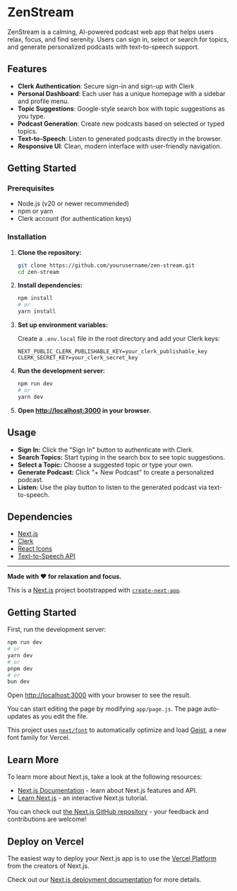 # ZenStream

ZenStream is a calming, AI-powered podcast web app that helps users relax, focus, and find serenity. Users can sign in, select or search for topics, and generate personalized podcasts with text-to-speech support.

## Features

- **Clerk Authentication**: Secure sign-in and sign-up with Clerk
- **Personal Dashboard**: Each user has a unique homepage with a sidebar and profile menu.
- **Topic Suggestions**: Google-style search box with topic suggestions as you type.
- **Podcast Generation**: Create new podcasts based on selected or typed topics.
- **Text-to-Speech**: Listen to generated podcasts directly in the browser.
- **Responsive UI**: Clean, modern interface with user-friendly navigation.

## Getting Started

### Prerequisites

- Node.js (v20 or newer recommended)
- npm or yarn
- Clerk account (for authentication keys)

### Installation

1. **Clone the repository:**
   ```bash
   git clone https://github.com/yourusername/zen-stream.git
   cd zen-stream
   ```

2. **Install dependencies:**
   ```bash
   npm install
   # or
   yarn install
   ```

3. **Set up environment variables:**

   Create a `.env.local` file in the root directory and add your Clerk keys:
   ```
   NEXT_PUBLIC_CLERK_PUBLISHABLE_KEY=your_clerk_publishable_key
   CLERK_SECRET_KEY=your_clerk_secret_key
   ```

4. **Run the development server:**
   ```bash
   npm run dev
   # or
   yarn dev
   ```

5. **Open [http://localhost:3000](http://localhost:3000) in your browser.**

## Usage

- **Sign In:** Click the "Sign In" button to authenticate with Clerk.
- **Search Topics:** Start typing in the search box to see topic suggestions.
- **Select a Topic:** Choose a suggested topic or type your own.
- **Generate Podcast:** Click "+ New Podcast" to create a personalized podcast.
- **Listen:** Use the play button to listen to the generated podcast via text-to-speech.


## Dependencies

- [Next.js](https://nextjs.org/)
- [Clerk](https://clerk.com/)
- [React Icons](https://react-icons.github.io/react-icons/)
- [Text-to-Speech API](https://developer.mozilla.org/en-US/docs/Web/API/SpeechSynthesis)

---

**Made with ❤️ for relaxation and focus.**









This is a [Next.js](https://nextjs.org) project bootstrapped with [`create-next-app`](https://nextjs.org/docs/app/api-reference/cli/create-next-app).

## Getting Started

First, run the development server:

```bash
npm run dev
# or
yarn dev
# or
pnpm dev
# or
bun dev
```

Open [http://localhost:3000](http://localhost:3000) with your browser to see the result.

You can start editing the page by modifying `app/page.js`. The page auto-updates as you edit the file.

This project uses [`next/font`](https://nextjs.org/docs/app/building-your-application/optimizing/fonts) to automatically optimize and load [Geist](https://vercel.com/font), a new font family for Vercel.

## Learn More

To learn more about Next.js, take a look at the following resources:

- [Next.js Documentation](https://nextjs.org/docs) - learn about Next.js features and API.
- [Learn Next.js](https://nextjs.org/learn) - an interactive Next.js tutorial.

You can check out [the Next.js GitHub repository](https://github.com/vercel/next.js) - your feedback and contributions are welcome!

## Deploy on Vercel

The easiest way to deploy your Next.js app is to use the [Vercel Platform](https://vercel.com/new?utm_medium=default-template&filter=next.js&utm_source=create-next-app&utm_campaign=create-next-app-readme) from the creators of Next.js.

Check out our [Next.js deployment documentation](https://nextjs.org/docs/app/building-your-application/deploying) for more details.
